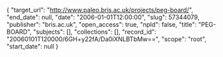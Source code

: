 {
  "target_url": "http://www.paleo.bris.ac.uk/projects/peg-board/", 
  "end_date": null, 
  "date": "2006-01-01T12:00:00", 
  "slug": 57344079, 
  "publisher": "bris.ac.uk", 
  "open_access": true, 
  "npld": false, 
  "title": "PEG-BOARD", 
  "subjects": [], 
  "collections": [], 
  "record_id": "20060101T120000/6GH+y22fA/Da0iXNLBTbMw==", 
  "scope": "root", 
  "start_date": null
}


